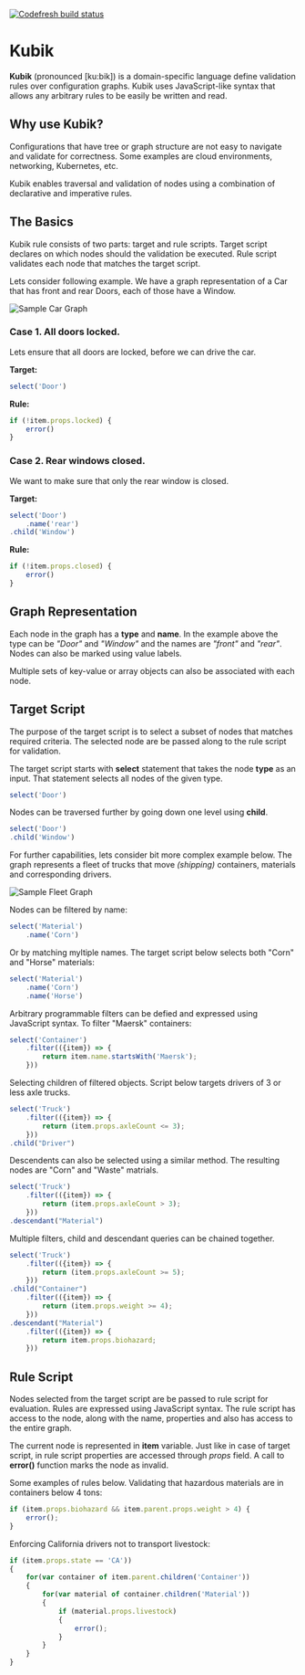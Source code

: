 [![Codefresh build status]( https://g.codefresh.io/api/badges/pipeline/kubevious/Image%20Builds%2Fkubik?branch=master&key=eyJhbGciOiJIUzI1NiJ9.NWRmYWM4ZGJkYzJlNTkwMDA5MWJmYzM4.nrzBqsKVoTwu9mHe8-HD7RQ1xV9DcdOjeGou95l0MiU&type=cf-1 )]( https://g.codefresh.io/pipelines/kubik/builds?repoOwner=kubevious&repoName=kubik&serviceName=kubevious%252Fkubik&filter=trigger:build~Build;branch:master;pipeline:5eb9eb74d794435ece16cc56~kubik)

# Kubik

**Kubik** (pronounced [ku:bik]) is a domain-specific language define validation rules
over configuration graphs. Kubik uses JavaScript-like syntax that allows any arbitrary rules
to be easily be written and read.

## Why use Kubik?

Configurations that have tree or graph structure are not easy to navigate and validate for correctness. Some examples are cloud environments, networking, Kubernetes, etc. 

Kubik enables traversal and validation of nodes using a combination of declarative and imperative rules.

## The Basics

Kubik rule consists of two parts: target and rule scripts. Target script declares on which nodes should the validation be executed. Rule script validates each node that matches the target script.

Lets consider following example. We have a graph representation of a Car that has front and rear Doors, each of those have a Window. 

![Sample Car Graph](docs/diagrams/sample-graph-car.svg)

### Case 1. All doors locked.
Lets ensure that all doors are locked, before we can drive the car. 

**Target:**
```js
select('Door')
```
**Rule:**
```js
if (!item.props.locked) {
    error()
}
```

### Case 2. Rear windows closed.
We want to make sure that only the rear window is closed.

**Target:**
```js
select('Door')
    .name('rear')
.child('Window')
```
**Rule:**
```js
if (!item.props.closed) {
    error()
}
```

## Graph Representation
Each node in the graph has a **type** and **name**. In the example above the type can be *"Door"* and *"Window"* and the names are *"front"* and *"rear"*. Nodes can also be marked using value labels.

Multiple sets of key-value or array objects can also be associated with each node.

## Target Script
The purpose of the target script is to select a subset of nodes that matches required criteria. The selected node are be passed along to the rule script for validation.

The target script starts with **select** statement that takes the node **type** as an input. That statement selects all nodes of the given type.
```js
select('Door')
```

Nodes can be traversed further by going down one level using **child**.
```js
select('Door')
.child('Window')
```

For further capabilities, lets consider bit more complex example below. The graph represents a fleet of trucks that move *(shipping)* containers, materials and corresponding drivers.

![Sample Fleet Graph](docs/diagrams/sample-graph-fleet.svg)

Nodes can be filtered by name:
```js
select('Material')
    .name('Corn')
```

Or by matching myltiple names. The target script below selects both "Corn" and "Horse" materials:
```js
select('Material')
    .name('Corn')
    .name('Horse')
```

Arbitrary programmable filters can be defied and expressed using JavaScript syntax. To filter "Maersk" containers:
```js
select('Container')
    .filter(({item}) => {
        return item.name.startsWith('Maersk');
    }))
```

Selecting children of filtered objects. Script below targets drivers of 3 or less axle trucks.
```js
select('Truck')
    .filter(({item}) => {
        return (item.props.axleCount <= 3);
    }))
.child("Driver")
```

Descendents can also be selected using a similar method. The resulting nodes are "Corn" and "Waste" matrials.
```js
select('Truck')
    .filter(({item}) => {
        return (item.props.axleCount > 3);
    }))
.descendant("Material")
```

Multiple filters, child and descendant queries can be chained together.
```js
select('Truck')
    .filter(({item}) => {
        return (item.props.axleCount >= 5);
    }))
.child("Container")
    .filter(({item}) => {
        return (item.props.weight >= 4);
    }))
.descendant("Material")
    .filter(({item}) => {
        return item.props.biohazard;
    }))
```

## Rule Script
Nodes selected from the target script are be passed to rule script for evaluation. Rules are expressed using JavaScript syntax. The rule script has access to the node, along with the name, properties and also has access to the entire graph. 

The current node is represented in **item** variable. Just like in case of target script, in rule script properties are accessed through *props* field. A call to **error()** function marks the node as invalid.

Some examples of rules below. Validating that hazardous materials are in containers below 4 tons:
```js
if (item.props.biohazard && item.parent.props.weight > 4) {
    error();
}
```

Enforcing California drivers not to transport livestock:
```js
if (item.props.state == 'CA'))
{
    for(var container of item.parent.children('Container'))
    {
        for(var material of container.children('Material'))
        {
            if (material.props.livestock)
            {
                error();
            }
        }
    }
}
```
